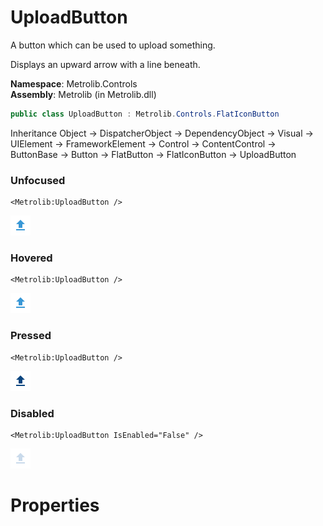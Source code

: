 # UploadButton  

A button which can be used to upload something.

Displays an upward arrow with a line beneath.

**Namespace**: Metrolib.Controls  
**Assembly**: Metrolib (in Metrolib.dll)  

```C#
public class UploadButton : Metrolib.Controls.FlatIconButton
```

Inheritance Object -> DispatcherObject -> DependencyObject -> Visual -> UIElement -> FrameworkElement -> Control -> ContentControl -> ButtonBase -> Button -> FlatButton -> FlatIconButton -> UploadButton
### Unfocused

```xaml
<Metrolib:UploadButton />

```
![Image of UploadButton, Unfocused](Unfocused.png)

### Hovered

```xaml
<Metrolib:UploadButton />

```
![Image of UploadButton, Hovered](Hovered.png)

### Pressed

```xaml
<Metrolib:UploadButton />

```
![Image of UploadButton, Pressed](Pressed.png)

### Disabled

```xaml
<Metrolib:UploadButton IsEnabled="False" />

```
![Image of UploadButton, Disabled](Disabled.png)

# Properties  

